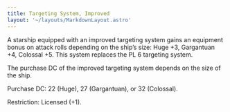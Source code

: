 ```yaml
---
title: Targeting System, Improved
layout: '~/layouts/MarkdownLayout.astro'
---
```

A starship equipped with an improved targeting system gains an equipment bonus
on attack rolls depending on the ship’s size: Huge +3, Gargantuan +4, Colossal
+5. This system replaces the PL 6 targeting system.

The purchase DC of the improved targeting system depends on the size of the
ship.

Purchase DC: 22 (Huge), 27 (Gargantuan), or 32 (Colossal).

Restriction: Licensed (+1).

